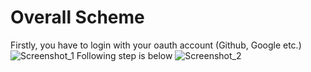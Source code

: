 # Overall Scheme
Firstly, you have to login with your oauth account (Github, Google etc.)
![Screenshot_1](https://github.com/berkaykopuz/yourmusic/assets/103936811/7847f879-98d5-4e0b-98e9-ac82a053eab7)
Following step is below
![Screenshot_2](https://github.com/berkaykopuz/yourmusic/assets/103936811/bf11461b-f535-4aeb-94cc-6d10484c7ce3)


